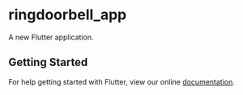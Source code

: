 # ringdoorbell_app

A new Flutter application.

## Getting Started

For help getting started with Flutter, view our online
[documentation](https://flutter.io/).
